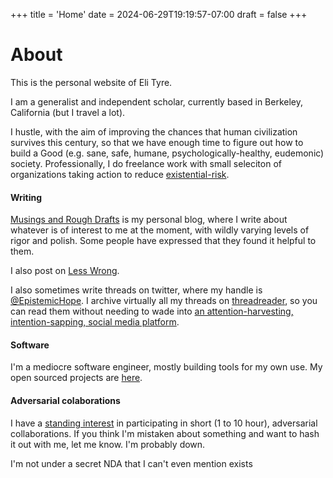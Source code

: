 +++
title = 'Home'
date = 2024-06-29T19:19:57-07:00
draft = false
+++

# About

This is the personal website of Eli Tyre.

I am a generalist and independent scholar, currently based in Berkeley, California (but I travel a lot).

I hustle, with the aim of improving the chances that human civilization survives this century, so that we have enough time to figure out how to build a Good (e.g. sane, safe, humane, psychologically-healthy, eudemonic) society. Professionally, I do freelance work with small seleciton of organizations taking action to reduce [existential-risk](https://en.wikipedia.org/wiki/Global_catastrophic_risk).

#### Writing

[Musings and Rough Drafts](https://musingsandroughdrafts.wordpress.com) is my personal blog, where I write about whatever is of interest to me at the moment, with wildly varying levels of rigor and polish. Some people have expressed that they found it helpful to them.

I also post on [Less Wrong](https://www.lesswrong.com/users/elityre).

I also sometimes write threads on twitter, where my handle is [@EpistemicHope](https://twitter.com/EpistemicHope). I archive virtually all my threads on [threadreader](https://threadreaderapp.com/user/EpistemicHope), so you can read them without needing to wade into [an attention-harvesting, intention-sapping, social media platform](twitter-policy.html).

#### Software

I'm a mediocre software engineer, mostly building tools for my own use. My open sourced projects are [here](https://github.com/Etyre).

#### Adversarial colaborations

I have a [standing interest](https://twitter.com/epistemichope/status/1341579932963487745) in participating in short (1 to 10 hour), adversarial collaborations. If you think I'm mistaken about something and want to hash it out with me, let me know. I'm probably down.

I'm not under a secret NDA that I can't even mention exists
